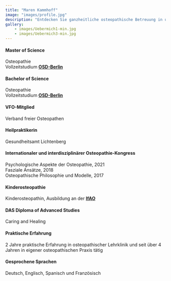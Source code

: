 ```yaml
---
title: "Maren Kammhoff"
image: "images/profile.jpg"
description: "Entdecken Sie ganzheitliche osteopathische Betreuung in unserer Berliner Praxis. Wir sind spezialisiert auf chronische Schmerzen, akute Verletzungen und allgemeines Wohlbefinden. Besuchen Sie uns für individuell angepasste Behandlungen in einer einladenden Umgebung."
gallery: 
    - images/Uebermich1-min.jpg
    - images/Uebermich3-min.jpg
---
```

  
   
#### Master of Science
Osteopathie <br> 
Vollzeitstudium **[OSD-Berlin](https://www.osteopathie-schule.de/ "Studium an der OSD")**  
  
#### Bachelor of Science  
Osteopathie <br>
Vollzeitstudium **[OSD-Berlin](https://www.osteopathie-schule.de/ "Studium an der OSD")**  
  
#### VFO-Mitglied
Verband freier Osteopathen
  
#### Heilpraktikerin
Gesundheitsamt Lichtenberg  
  
#### Internationaler und interdisziplinärer Osteopathie-Kongress 
Psychologische Aspekte der Osteopathie, 2021<br>
Fasziale Ansätze, 2018  
Osteopathische Philosophie und Modelle, 2017  

#### Kinderosteopathie <br>
Kinderosteopathin, Ausbildung an der **[IfAO](https://www.ifaop.com/postgraduatkurse/kursuebersicht/ "kinderosteopathische Ausbildung")** <br>

#### DAS Diploma of Advanced Studies <br>
Caring and Healing

#### Praktische Erfahrung <br>
2 Jahre praktische Erfahrung in osteopathischer Lehrklinik und seit über 4 Jahren in eigener osteopathischen Praxis tätig

#### Gesprochene Sprachen <br>
Deutsch, Englisch, Spanisch und Französisch 